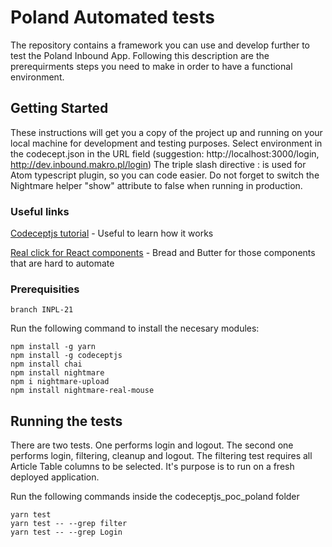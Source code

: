 # Poland Automated tests

The repository contains a framework you can use and develop further to test the Poland Inbound App.
Following this description are the prerequirments steps you need to make in order to have a functional environment.

## Getting Started

These instructions will get you a copy of the project up and running on your local machine for development and testing purposes.
Select environment in the codecept.json in the URL field (suggestion: http://localhost:3000/login, http://dev.inbound.makro.pl/login)
The triple slash directive : <reference path="../steps.d.ts" /> is used for Atom typescript plugin, so you can code easier.
Do not forget to switch the Nightmare helper "show" attribute to false when running in production.

### Useful links

[Codeceptjs tutorial](http://codenroll.it/acceptance-testing-with-codecept-js/) - Useful to learn how it works

[Real click for React components](https://github.com/Mr0grog/nightmare-real-mouse) - Bread and Butter for those components that are hard to automate

### Prerequisities

````
branch INPL-21
````

Run the following command to install the necesary modules:

````
npm install -g yarn
npm install -g codeceptjs
npm install chai
npm install nightmare
npm i nightmare-upload
npm install nightmare-real-mouse

````

## Running the tests

There are two tests. One performs login and logout. 
The second one performs login, filtering, cleanup and logout.
The filtering test requires all Article Table columns to be selected. 
It's purpose is to run on a fresh deployed application.

Run the following commands inside the codeceptjs_poc_poland folder
````
yarn test 
yarn test -- --grep filter
yarn test -- --grep Login
````
